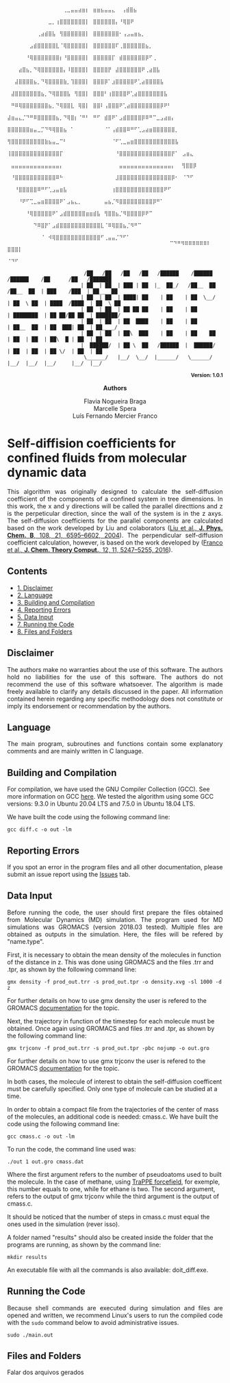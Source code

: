 ```
                                    ⠀⠀⠀⠀⠀⠀⠀⠀⠀⠀⠀⠀⠀⠀⠀⢀⣀⣤⣤⣴⣶⡆⠀⣶⣶⣦⣤⣤⣄⠀ ⢠⣾⣿⣦
                                    ⠀⠀⠀⠀⠀⠀⠀⠀⠀⠀⠀⣀⡀⢰⣿⣿⣿⣿⣿⣿⣿⡇⠀⣿⣿⣿⣿⣿⣿⡄⠘⢿⣿⠟
                                    ⠀⠀⠀⠀⠀⠀⠀⠀⢀⣴⣾⣿⣧⠀⢻⣿⣿⣿⣿⣿⣿⡇⠀⣿⣿⣿⣿⣿⣿⣿⠂⢠⣠⣤⣶⣦⡀
                                    ⠀⠀⠀⠀⠀⠀⣠⣾⣿⣿⣿⣿⣿⣇⠈⢿⣿⣿⣿⣿⣿⡇⠀⣿⣿⣿⣿⣿⣿⠏⢀⣿⣿⣿⣿⣿⣿⣦⡀
                                    ⠀⠀⠀⠀⠀⠘⢿⣿⣿⣿⣿⣿⣿⣿⡆⠘⣿⣿⣿⣿⣿⡇⠀⣿⣿⣿⣿⣿⡏⠀⣾⣿⣿⣿⣿⣿⣿⡿⠋⢀
                                    ⠀⠀⠀⣴⣿⣦⡀⠙⢿⣿⣿⣿⣿⣿⣿⡄⠸⣿⣿⣿⣿⡇⠀⣿⣿⣿⣿⡟⠀⣼⣿⣿⣿⣿⣿⣿⠟⢀⣴⣿⣧
                                    ⠀⠀⣼⣿⣿⣿⣿⣦⡀⠙⢿⣿⣿⣿⣿⣷⡀⢹⣿⣿⣿⡇⠀⣿⣿⣿⡿⠁⣰⣿⣿⣿⣿⣿⠟⢁⣴⣿⣿⣿⣿⣧
                                    ⠀⣼⣿⣿⣿⣿⣿⣿⣿⣦⡀⠙⢿⣿⣿⣿⣧⠀⢻⣿⣿⡇⠀⣿⣿⣿⠃⢰⣿⣿⣿⣿⠟⢁⣴⣿⣿⣿⣿⣿⣿⣿⣧
                                    ⠀⠛⠿⢿⣿⣿⣿⣿⣿⣿⣿⣦⡀⠙⢿⣿⣿⣇⠀⢿⣿⡇⠀⣿⣿⠇⢠⣿⣿⣿⠟⢁⣴⣿⣿⣿⣿⣿⣿⣿⣿⡿⠟⠃
                                    ⣼⣶⣤⣄⡈⠙⠛⠿⣿⣿⣿⣿⣿⣦⡀⠙⢿⣿⡆⠈⠛⠃⠀⠛⠋⠀⣾⣿⠟⠁⣠⣾⣿⣿⣿⣿⡿⠿⠛⠉⣀⣠⣴⣶⡄
                                    ⣿⣿⣿⣿⣿⣿⣶⣤⣀⡉⠙⠻⢿⣿⣿⣦⠀⠁⠀⠀⠀⠀⠀⠀⠀⠀⠈⠁⢠⣾⣿⣿⠿⠛⠋⢁⣠⣴⣶⣿⣿⣿⣿⣿⣿⡀
                                    ⢻⣿⣿⣿⣿⣿⣿⣿⣿⣿⣷⣦⣤⣀⠉⠃⠀⠀⠀⠀⠀⠀⠀⠀⠀⠀⠀⠀⠈⠋⢁⣀⣤⣶⣿⣿⣿⣿⣿⣿⣿⣿⣿⣿⣿⣧
                                    ⢸⣿⣿⣿⣿⣿⣿⣿⣿⣿⣿⣿⣿⣿⡏⠀⠀⠀⠀⠀⠀⠀⠀⠀⠀⠀⠀⠀⠀⠘⣿⣿⣿⣿⣿⣿⣿⣿⣿⣿⣿⣿⣿⣿⡟⠁⠀⣠⣶⣄
                                    ⠀⣤⣤⣤⣤⣤⣤⣤⣤⣤⣤⣤⣤⣤⡄⠀⠀⠀⠀⠀⠀⠀⠀⠀⠀⠀⠀⠀⠀⠀⣤⣤⣤⣤⣤⣤⣤⣤⣤⣤⣤⣤⣤⣤⡄⠀ ⢻⣿⣿⡿
                                    ⠀⠘⣿⣿⣿⣿⣿⣿⣿⣿⣿⣿⣿⠿⠓⠀⠀⠀⠀⠀⠀⠀⠀⠀⠀⠀⠀⠀⠀⣸⣿⣿⣿⣿⣿⣿⣿⣿⣿⣿⣿⣿⣿⣿⡿⠂⠀⠈⠙⠋
                                    ⠀⠀⠘⣿⣿⣿⣿⣿⠿⠛⠋⢁⣠⣤⣶⣧⠀⠀⠀⠀⠀⠀⠀⠀⠀⠀⠀⠀⢰⣿⣿⣿⣿⣿⣿⣿⣿⣿⣿⣿⣿⣿⠟⠋
                                    ⠀⠀⠀⠘⠟⠋⢉⣀⣤⣶⣿⣿⣿⣿⠟⠁⣠⣦⣄⡀⠀⠀⠀⠀⠀⠀⣤⣦⡈⠻⣿⣿⣿⣿⣿⣿⣿⣿⣿⡿⠛⠁
                                    ⠀⠀⠀⠀⠀⠘⢿⣿⣿⣿⣿⣿⠟⠁⣠⣾⣿⣿⣿⣿⣿⣶⣶⣾⣧⠀⢻⣿⣿⣦⡈⠻⣿⣿⣿⣿⡿⠟⠉
                                    ⠀⠀⠀⠀⠀⠀⠀⠙⠿⣿⡟⠁⣠⣾⣿⣿⣿⣿⣿⣿⣿⣿⣿⣿⣿⣇⠈⠿⢿⣿⣿⣦⡈⠻⠛⠉
                                    ⠀⠀⠀⠀⠀⠀⠀⠀⠀⠈⠀⠺⢿⣿⣿⣿⣿⣿⣿⣿⣿⣿⣿⣿⣿⠋⢀⣤⣤⡈⠙⠋⠁
                                    ⠀⠀⠀⠀⠀⠀⠀⠀⠀⠀⠀⠀⠀⠀⠉⠙⠛⠻⠿⠿⠿⠿⠿⠿⠇⠀ ⣿⣿⣿⡇
                                    ⠀⠀⠀⠀⠀⠀⠀⠀⠀⠀⠀⠀⠀⠀⠀⠀⠀⠀⠀⠀⠀⠀⠀⠀⠀⠀   ⠈⠙⠋

                         /██   /██   /██   /██   /██████    /██████     /██████    /██      /██   /███████
                        | ██  | ██  | ███ | ██  |_  ██_/   /██__  ██   /██__  ██  | ███    /███  | ██__  ██
                        | ██  | ██  | ████| ██    | ██    | ██  \__/  | ██  \ ██  | ████  /████  | ██  \ ██
                        | ██  | ██  | ██ ██ ██    | ██    | ██        | ████████  | ██ ██/██ ██  | ███████/
                        | ██  | ██  | ██  ████    | ██    | ██        | ██__  ██  | ██  ███| ██  | ██____/
                        | ██  | ██  | ██\  ███    | ██    | ██    ██  | ██  | ██  | ██\  █ | ██  | ██
                        |  ██████/  | ██ \  ██   /██████  |  ██████/  | ██  | ██  | ██ \/  | ██  | ██
                         \______/   |__/  \__/  |______/   \______/   |__/  |__/  |__/     |__/  |__/
```
<p align="right"><b><sub>Version: 1.0.1</sub></b></p>

<p align="center"><b>Authors</b></p>
<p align="center">
Flavia Nogueira Braga<br>
Marcelle Spera<br>
Luís Fernando Mercier Franco<br></p>

# Self-diffision coefficients for confined fluids from molecular dynamic data
<p align="justify">
This algorithm was originally designed to calculate the self-diffusion coefficient of the components of a confined system in tree dimensions. In this work, the x and y directions will be called the parallel directtions and z is the perpeticular direction, since the wall of the system is in the z axys. The self-diffusion coefficients for the parallel components are calculated based on the work developed by Liu and colaborators (<a href="https://doi.org/10.1021/jp0375057">Liu et al., <b>J. Phys. Chem. B</b>, 108, 21, 6595–6602, 2004</a>). The perpendicular self-diffusion coefficient calculation, however, is based on the work developed by (<a href="https://doi.org/10.1021/acs.jctc.6b00653">Franco et al., <b> J. Chem. Theory Comput.</b>, 12, 11, 5247–5255, 2016</a>).
 
  
## Contents
* <a href="#disclaimer">1. Disclaimer</a>
* <a href="#language">2. Language</a>
* <a href="#building-and-compilation">3. Building and Compilation</a>
* <a href="#reporting-errors">4. Reporting Errors</a>
* <a href="#data-input">5. Data Input</a>
* <a href="#running-the-code">7. Running the Code</a>
* <a href="#files-and-folders">8. Files and Folders</a>


## Disclaimer
<p align="justify">
The authors make no warranties about the use of this software. The authors hold no liabilities for the use of this software. The authors do not 
 recommend the use of this software whatsoever. The algorithm is made freely available to clarify any details discussed in the paper.
 All information contained herein regarding any specific methodology does not constitute or imply its endorsement or recommendation by the authors.
</p>

## Language
<p align="justify">
The main program, subroutines and functions contain some explanatory comments and are mainly written in C language. 
</p>

## Building and Compilation
<p align="justify">
  

  For compilation, we have used the GNU Compiler Collection (GCC). See more information on GCC
 <a href="https://gcc.gnu.org/">here</a>. We tested the algorithm using some GCC versions: 9.3.0 in Ubuntu 20.04 LTS and 7.5.0 in Ubuntu 18.04 LTS.
</p>

<p align="justify">
We have built the code using the following command line:
</p>

```console
gcc diff.c -o out -lm
```

<p align="justify">

</p>

## Reporting Errors
<p align="justify">
If you spot an error in the program files and all other documentation, please submit an issue report using the <a href="https://github.com/Flavianbraga/Diffusion/issues">Issues</a> tab.
</p>

## Data Input 
<p align="justify">
Before running the code, the user should first prepare the files obtained from Molecular Dynamics (MD) simulation. The program used for MD simulations was GROMACS (version 2018.03 tested). Multiple files are obtained as outputs in the simulation. Here, the files will be refered by "name.type".
</p>
First, it is necessary to obtain the mean density of the molecules in function of the distance in z. This was done using GROMACS and the files .trr and .tpr, as shown by the following command line:
</p>

```console
gmx density -f prod_out.trr -s prod_out.tpr -o density.xvg -sl 1000 -d z

```
For further details on how to use gmx density the user is refered to the GROMACS <a href="https://manual.gromacs.org/documentation/2018/onlinehelp/gmx-density.html">documentation</a> for the topic.
</p>
Next, the trajectory in function of the timestep for each molecule must be obtained. Once again using GROMACS and files .trr and .tpr, as shown by the following command line:
</p>
  
```console
gmx trjconv -f prod_out.trr -s prod_out.tpr -pbc nojump -o out.gro

```
For further details on how to use gmx trjconv the user is refered to the GROMACS <a href="https://manual.gromacs.org/documentation/2018/onlinehelp/gmx-trjconv.html">documentation</a> for the topic.
</p>
In both cases, the molecule of interest to obtain the self-diffusion coefficent must be carefully specified. Only one type of molecule can be studied at a time. 
</p>
In order to obtain a compact file from the trajectories of the center of mass of the molecules, an additional code is needed: cmass.c. We have built the code using the following command line:
</p>

```console
gcc cmass.c -o out -lm
```
To run the code, the command line used was:

```console
./out 1 out.gro cmass.dat
```
Where the first argument refers to the number of pseudoatoms used to built the molecule. In the case of methane, using <a href="http://trappe.oit.umn.edu/">TraPPE forcefield</a>, for exemple, this number equals to one, while for ethane is two. The second argument, refers to the output of gmx trjconv while the third argument is the output of cmass.c.

It should be noticed that the number of steps in cmass.c must equal the ones used in the simulation (rever isso).

A folder named "results" should also be created inside the folder that the programs are running, as shown by the command line:
```console
mkdir results
```
An executable file with all the commands is also available: doit_diff.exe.
</p>


## Running the Code
<p align="justify">
Because shell commands are executed during simulation and files are opened and written, we recommend Linux's users to run the compiled code with the <code>sudo</code> command
 below to avoid administrative issues.
</p>

```console
sudo ./main.out
```
</p>

## Files and Folders
<p align="justify">
  Falar dos arquivos gerados
</p>
